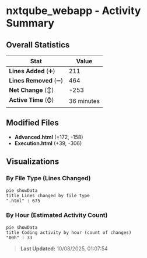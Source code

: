 # nxtqube_webapp - Activity Summary 

## Overall Statistics

| Stat                   | Value                                                             |
| ---------------------- | ----------------------------------------------------------------- |
| **Lines Added** (➕)   | 211                                          |
| **Lines Removed** (➖) | 464                                        |
| **Net Change** (↕)    | -253                |
| **Active Time** (⌚)   | 36 minutes |


## Modified Files
- **Advanced.html** (+172, -158)
- **Execution.html** (+39, -306)

## Visualizations

### By File Type (Lines Changed)

```mermaid
pie showData
title Lines changed by file type
".html" : 675
```

### By Hour (Estimated Activity Count)

```mermaid
pie showData
title Coding activity by hour (count of changes)
"00h" : 33
```


> **Last Updated:** 10/08/2025, 01:07:54